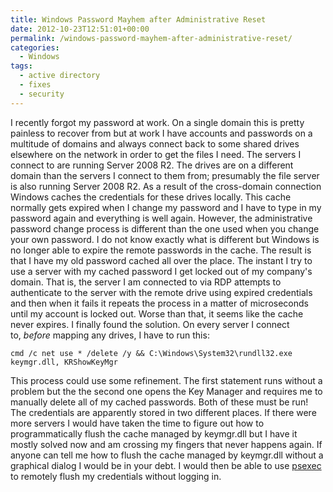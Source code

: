 ```yaml
---
title: Windows Password Mayhem after Administrative Reset
date: 2012-10-23T12:51:01+00:00
permalink: /windows-password-mayhem-after-administrative-reset/
categories:
  - Windows
tags:
  - active directory
  - fixes
  - security
---
```

I recently forgot my password at work. On a single domain this is pretty painless to recover from but at work I have accounts and passwords on a multitude of domains and always connect back to some shared drives elsewhere on the network in order to get the files I need. The servers I connect to are running Server 2008 R2. The drives are on a different domain than the servers I connect to them from; presumably the file server is also running Server 2008 R2. As a result of the cross-domain connection Windows caches the credentials for these drives locally. This cache normally gets expired when I change my password and I have to type in my password again and everything is well again. However, the administrative password change process is different than the one used when you change your own password. I do not know exactly what is different but Windows is no longer able to expire the remote passwords in the cache. The result is that I have my old password cached all over the place. The instant I try to use a server with my cached password I get locked out of my company's domain. That is, the server I am connected to via RDP attempts to authenticate to the server with the remote drive using expired credentials and then when it fails it repeats the process in a matter of microseconds until my account is locked out. Worse than that, it seems like the cache never expires. I finally found the solution. On every server I connect to, _before_ mapping any drives, I have to run this:

    cmd /c net use * /delete /y && C:\Windows\System32\rundll32.exe keymgr.dll, KRShowKeyMgr

This process could use some refinement. The first statement runs without a problem but the the second one opens the Key Manager and requires me to manually delete all of my cached passwords. Both of these must be run! The credentials are apparently stored in two different places. If there were more servers I would have taken the time to figure out how to programmatically flush the cache managed by keymgr.dll but I have it mostly solved now and am crossing my fingers that never happens again. If anyone can tell me how to flush the cache managed by keymgr.dll without a graphical dialog I would be in your debt. I would then be able to use [psexec](http://technet.microsoft.com/en-us/sysinternals/bb897553.aspx) to remotely flush my credentials without logging in.
